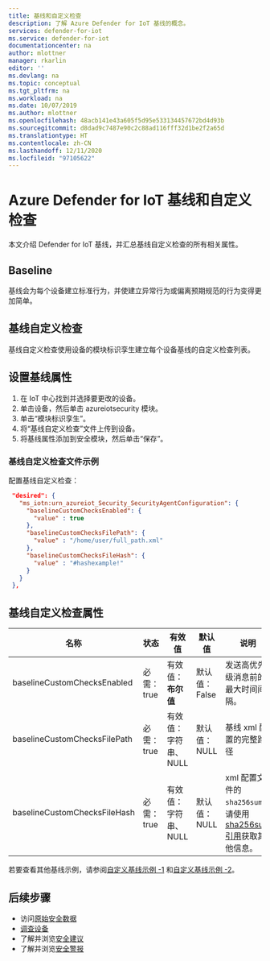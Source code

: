 ```yaml
---
title: 基线和自定义检查
description: 了解 Azure Defender for IoT 基线的概念。
services: defender-for-iot
ms.service: defender-for-iot
documentationcenter: na
author: mlottner
manager: rkarlin
editor: ''
ms.devlang: na
ms.topic: conceptual
ms.tgt_pltfrm: na
ms.workload: na
ms.date: 10/07/2019
ms.author: mlottner
ms.openlocfilehash: 48acb141e43a605f5d95e533134457672bd4d93b
ms.sourcegitcommit: d8dad9c7487e90c2c88ad116fff32d1be2f2a65d
ms.translationtype: HT
ms.contentlocale: zh-CN
ms.lasthandoff: 12/11/2020
ms.locfileid: "97105622"
---
```

# <a name="azure-defender-for-iot-baseline-and-custom-checks"></a>Azure Defender for IoT 基线和自定义检查

本文介绍 Defender for IoT 基线，并汇总基线自定义检查的所有相关属性。

## <a name="baseline"></a>Baseline

基线会为每个设备建立标准行为，并使建立异常行为或偏离预期规范的行为变得更加简单。

## <a name="baseline-custom-checks"></a>基线自定义检查

基线自定义检查使用设备的模块标识孪生建立每个设备基线的自定义检查列表。

## <a name="setting-baseline-properties"></a>设置基线属性

1. 在 IoT 中心找到并选择要更改的设备。
1. 单击设备，然后单击 azureiotsecurity 模块。
1. 单击“模块标识孪生”。
1. 将“基线自定义检查”文件上传到设备。
1. 将基线属性添加到安全模块，然后单击“保存”。

### <a name="baseline-custom-check-file-example"></a>基线自定义检查文件示例

配置基线自定义检查：

   ```json
    "desired": {
      "ms_iotn:urn_azureiot_Security_SecurityAgentConfiguration": {
        "baselineCustomChecksEnabled": {
          "value" : true
        },
        "baselineCustomChecksFilePath": {
          "value" : "/home/user/full_path.xml"
        },
        "baselineCustomChecksFileHash": {
          "value" : "#hashexample!"
        }
      }
    },
   ```

## <a name="baseline-custom-check-properties"></a>基线自定义检查属性

| 名称| 状态 | 有效值| 默认值| 说明 |
|----------|------------------------------------------------------------------------------|----------------------------------------------------------------------------------------------------------------------------------------------------------------------------------------------------------------------------------------------------------------------------------------------------------------------------------------|---------------|---------------|
|baselineCustomChecksEnabled|必需：true |有效值：**布尔值** |默认值：False |发送高优先级消息前的最大时间间隔。|
|baselineCustomChecksFilePath |必需：true|有效值：字符串、NULL  |默认值：NULL |基线 xml 配置的完整路径|
|baselineCustomChecksFileHash |必需：true|有效值：字符串、NULL  |默认值：NULL |xml 配置文件的 `sha256sum`。 请使用 [sha256sum 引用](https://linux.die.net/man/1/sha256sum)获取其他信息。 |

若要查看其他基线示例，请参阅[自定义基线示例 -1](https://ascforiot.blob.core.windows.net/public/custom_baseline_example_hyperv_ubuntu1804.xml) 和[自定义基线示例 -2](https://ascforiot.blob.core.windows.net/public/oms_audits.xml)。

## <a name="next-steps"></a>后续步骤

- 访问[原始安全数据](how-to-security-data-access.md)
- [调查设备](how-to-investigate-device.md)
- 了解并浏览[安全建议](concept-recommendations.md)
- 了解并浏览[安全警报](concept-security-alerts.md)

